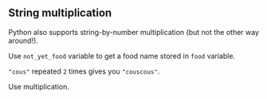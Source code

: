 ## String multiplication

Python also supports string-by-number multiplication (but not the other way around!).  
  
Use `not_yet_food` variable to get a food name stored in `food` 
variable. 

<div class="hint">

`"cous"` repeated `2` times gives you `"couscous"`.
</div>

<div class='hint'>Use multiplication.</div>
